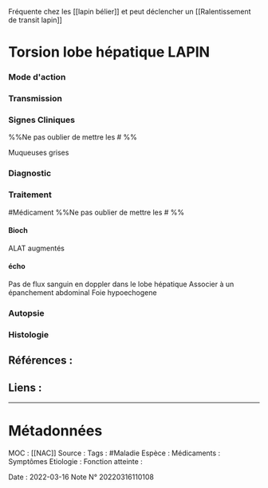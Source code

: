 Fréquente chez les [[lapin bélier]] et peut déclencher un [[Ralentissement de transit lapin]]
# Torsion lobe hépatique LAPIN
### Mode d'action
### Transmission
### Signes Cliniques
%%Ne pas oublier de mettre les # %%

Muqueuses grises

### Diagnostic
### Traitement
#Médicament 
%%Ne pas oublier de mettre les # %%
#### Bioch
ALAT augmentés
#### écho
Pas de flux sanguin en doppler dans le lobe hépatique
Associer à un épanchement abdominal
Foie hypoechogene
### Autopsie
### Histologie

## Références :
>
 

## Liens :



***

# Métadonnées
MOC : [[NAC]]
Source :
Tags : #Maladie 
	Espèce :
	Médicaments :
	Symptômes
	Etiologie :
	Fonction atteinte :
	
Date : 2022-03-16
Note N° 20220316110108